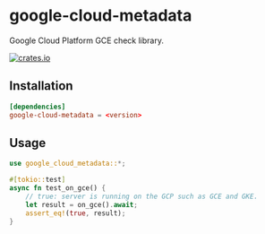 # google-cloud-metadata

Google Cloud Platform GCE check library.

[![crates.io](https://img.shields.io/crates/v/google-cloud-metadata.svg)](https://crates.io/crates/google-cloud-metadata)

## Installation

```toml
[dependencies]
google-cloud-metadata = <version>
```

## Usage 
```rust
use google_cloud_metadata::*;

#[tokio::test]
async fn test_on_gce() {
    // true: server is running on the GCP such as GCE and GKE.
    let result = on_gce().await;
    assert_eq!(true, result);
}
```
